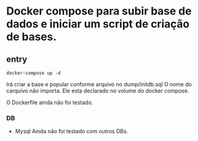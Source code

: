 # Docker compose para subir base de dados e iniciar um script de criação de bases.

## entry

`docker-compose up -d`

Irá criar a base e popular conforme arquivo no dump/initdb.sql
O nome do carquivo não importa. Ele esta declarado no volume do docker compose.

O Dockerfile ainda não foi testado.

### DB 

 - Mysql
 Ainda não foi testado com outros DBs.


